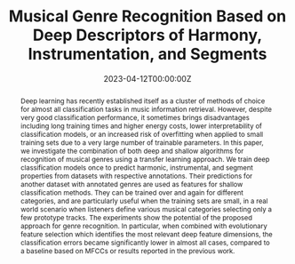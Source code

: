 ---
title: "Musical Genre Recognition Based on Deep Descriptors of Harmony, Instrumentation, and Segments"
authors:
- Igor Vatolkin
- Mark Gotham
- admin
- Fabian Ostermann
date: "2023-04-12T00:00:00Z"
doi: ""

# Schedule page publish date (NOT publication's date).
publishDate: "2023-04-12T00:00:00Z"

# Publication type.
# Legend: 0 = Uncategorized; 1 = Conference paper; 2 = Journal article;
# 3 = Preprint / Working Paper; 4 = Report; 5 = Book; 6 = Book section;
# 7 = Thesis; 8 = Patent
publication_types: ["1"]

# Publication name and optional abbreviated publication name.
publication: "In Proceedings of the Artificial Intelligence in Music, Sound, Art and Design: 12th International Conference"
publication_short: "In *EvoStar 2023*"

abstract: "Deep learning has recently established itself as a cluster of methods of choice for almost all classification tasks in music information retrieval. However, despite very good classification performance, it sometimes brings disadvantages including long training times and higher energy costs, lower interpretability of classification models, or an increased risk of overfitting when applied to small training sets due to a very large number of trainable parameters. In this paper, we investigate the combination of both deep and shallow algorithms for recognition of musical genres using a transfer learning approach. We train deep classification models once to predict harmonic, instrumental, and segment properties from datasets with respective annotations. Their predictions for another dataset with annotated genres are used as features for shallow classification methods. They can be trained over and again for different categories, and are particularly useful when the training sets are small, in a real world scenario when listeners define various musical categories selecting only a few prototype tracks. The experiments show the potential of the proposed approach for genre recognition. In particular, when combined with evolutionary feature selection which identifies the most relevant deep feature dimensions, the classification errors became significantly lower in almost all cases, compared to a baseline based on MFCCs or results reported in the previous work."

# Summary. An optional shortened abstract.
summary: "An exploration of deep and shallow models for the recognition of musical genres."

# tags:
# - Source Themes
featured: true

links:
url_pdf: "media/vatolkinetal/vatolkin23musical.pdf"
url_doi: "10.1007/978-3-031-29956-8_27"
url_poster: 'media/vatolkinetal/poster.pdf'
# url_project: ''
# url_slides: "media/modulation_tonicization/napoleslopez20local_slides.pdf"
# url_source: '#'

# Featured image
# To use, add an image named `featured.jpg/png` to your page's folder.
image:
  caption: 'Diagram taken from the paper.'
  focal_point: ""
  preview_only: false

# Associated Projects (optional).
#   Associate this publication with one or more of your projects.
#   Simply enter your project's folder or file name without extension.
#   E.g. `internal-project` references `content/project/internal-project/index.md`.
#   Otherwise, set `projects: []`.
# projects:
# - internal-project

# Slides (optional).
#   Associate this publication with Markdown slides.
#   Simply enter your slide deck's filename without extension.
#   E.g. `slides: "example"` references `content/slides/example/index.md`.
#   Otherwise, set `slides: ""`.
slides: ""
---